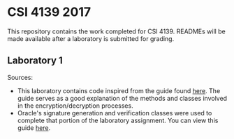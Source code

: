 # CSI 4139 2017 

This repository contains the work completed for CSI 4139. READMEs will be made available after a laboratory is submitted for grading.


## Laboratory 1

Sources:
- This laboratory contains code inspired from the guide found [here](https://www.mkyong.com/java/java-hybrid-cryptography-example/). The guide serves as a good explanation of the methods and classes involved in the encryption/decryption processes. 
- Oracle's signature generation and verification classes were used to complete that portion of the laboratory assignment. You can view this guide [here](https://docs.oracle.com/javase/tutorial/security/apisign/index.html).
